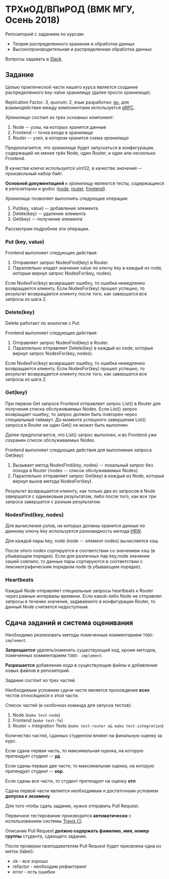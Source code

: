 # ТРХиОД/ВПиРОД (ВМК МГУ, Осень 2018)
Репозиторий с заданием по курсам:
* Теория распределенного хранения и обработки данных
* Высокопроизводительная и распределенная обработка данных

Вопросы задавать в [Slack](https://trhiod.slack.com/).

## Задание ##
Целью практической части нашего курса является создание распределённого key-value хранилища (далее просто *хранилище*).

Replication Factor: 3, quorum: 2, язык разработки: [go](https://golang.org), для взаимодействия между компонентами используется [gRPC](https://grpc.io/).

*Хранилище* состоит из трех основных компонент:
1. Node -- узлы, на которых хранятся данные
2. Frontend -- точка входа в хранилище
3. Router -- узел, в котором хранится схема *хранилища*

Предполагается, что *хранилище* будет запускаться в конфигурации,
содержащей не менее трёх Node, один Router, и один или несколько Frontend.

В качестве *ключа* используется uint32, в качестве *значения* -- произвольный набор байт.

**Основной документацией** к *хранилищу* являются тесты,
содержащиеся в репозитории и godoc ([node](https://godoc.org/github.com/n-canter/ddsp/src/node/node), [router](https://godoc.org/github.com/n-canter/ddsp/src/router/router), [frontend](https://godoc.org/github.com/n-canter/ddsp/src/frontend/frontend)).

*Хранилище* позволяет выполнить следующие операции:
1. Put(key, value) -- добавление элемента
2. Delete(key) -- удаление элемента
3. Get(key) -- получение элемента

Рассмотрим подробнее эти операции.
### Put (key, value) ###
Frontend выполняет следующие действия: 
1. Отправляет запрос NodesFind(key) в Router.
2. Параллельно кладет значение value по ключу key в каждый из node, которые вернул запрос NodesFor(key, nodes).

Если NodesFor(key) возвращает ошибку, то ошибка немедленно возвращается клиенту.
Если NodesFor(key) прошел успешно, то результат возвращается клиенту после того, как завершатся все запросы из шага 2.

### Delete(key) ###
Delete работает по аналогии с Put.

Frontend выполняет следующие действия: 
1. Отправляет запрос NodesFind(key) в Router.
2. Параллельно отправляет Delete(key) в каждый из node, которые вернул запрос NodesFor(key, nodes).

Если NodesFor(key) возвращает ошибку, то ошибка немедленно возвращается клиенту.
Если NodesFor(key) прошел успешно, то результат возвращается клиенту после того, как завершатся все запросы из шага 2.

### Get(key) ###
При первом Get запросе Frontend отправляет запрос List() в Router для получения списка обслуживаемых Nodes.
Если List() запрос возвращает ошибку, то запрос должен быть повторен через специальный таймаут.
До момента успешного завершения List() запроса в Router ни один Get() не может быть выполнен.

Далее предполагается, что List() запрос выполнен, и во Frontend уже сохранен список обслуживаемых Nodes.

Frontend выполняет следующие действия для выполнения запроса Get(key):
1. Вызывает метод NodesFind(key, nodes) -- локальный запрос без похода в Router (nodes -- список обслуживаемых Nodes).
2. Параллельно отправляет запрос Get(key) в каждый из Node, которые вернул вызов метода NodesFor(key).

Результат возвращается клиенту, как только два из запросов в Node завершатся с одинаковым результатом,
либо после того, как все три запроса завершатся с разным результатом.

### NodesFind(key, nodes) ###
Для вычисления узлов, на которых должны хранится данные по данному ключу key используется разновидность метода
[HRW](https://en.wikipedia.org/wiki/Rendezvous_hashing).

Для каждой пары key, node (node -- элемент nodes) вычисляется хэш.

После этого nodes сортируется в соответствии со значением хэш (в убывающем порядке).
Если для различных пар key,node значение хэшей совпало,
то данные пары сортируются в соответствии с лексикографическим порядком node (в убывающем порядке).

### Heartbeats ###
Каждый Node отправляет специальные запросы heartbeats к Router через равные интервалы времени.
Если какой-либо Node не отправлял запросы в течении значения, задаваемого в конфигурации Router,
то данный Node считается недоступным.


## Сдача заданий и система оценивания ##
Необходимо реализовать методы помеченные комментарием `TODO: implement`.

**Запрещается** удалять/изменять существующий код, кроме методов, помеченных комментарием `TODO: implement`.

**Разрешается** добавление кода в существующие файлы и добавление новых файлов в репозиторий.

Задание состоит из трех частей.

Необходимым условием сдачи части является прохождение **всех** тестов относящихся к этой части.

Список частей (в скобочках команда для запуска тестов):
1. Node (`make test-node`)
2. Frontend (`make test-fe`)
3. Router + Integration Tests (`make test-router && make test-integration`)

Количество частей, сданных студентом влияет на финальную оценку за курс.

Если сдана первая часть, то максимальная оценка, на которую претендует студент -- **уд**.

Если сданы первые две части, то максимальная оценка, на которую претендует студент -- **хор**.

Если сданы все части, то студент претендует на оценку **отл**.

Сдача первой части является необходимым и достаточным условием **допуска к экзамену**.

Для того чтобы сдать задание, нужно отправить Pull Request.

Первичное тестирование производится **автоматически** с использованием системы [Travis CI](https://travis-ci.org/).

Описание Pull Request **должно содержать фамилию, имя, номер группы** студента, сдающего задание.

После проверки преподавателем Pull Request будет присвоена одна из меток (label):
* ok - все хорошо
* refactor - необходим рефакторинг
* error - есть ошибки
